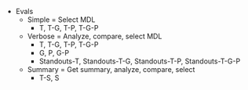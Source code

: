 - Evals
  - Simple = Select MDL
    - T, T-G, T-P, T-G-P
  - Verbose = Analyze, compare, select MDL
    - T, T-G, T-P, T-G-P
    - G, P, G-P
    - Standouts-T, Standouts-T-G, Standouts-T-P, Standouts-T-G-P
  - Summary = Get summary, analyze, compare, select
    - T-S, S